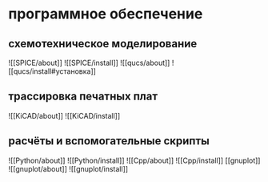 # программное обеспечение

## схемотехническое моделирование

![[SPICE/about]]
![[SPICE/install]]
![[qucs/about]]
![[qucs/install#установка]]

## трассировка печатных плат

![[KiCAD/about]]
![[KiCAD/install]]

## расчёты и вспомогательные скрипты

![[Python/about]]
![[Python/install]]
![[Cpp/about]]
![[Cpp/install]]
[[gnuplot]]
![[gnuplot/about]]
![[gnuplot/install]]
